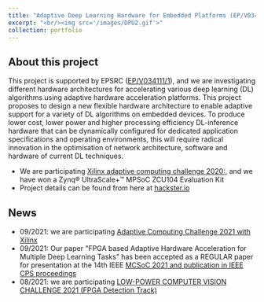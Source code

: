 ```yaml
---
title: "Adaptive Deep Learning Hardware for Embedded Platforms (EP/V034111/1)"
excerpt: "<br/><img src='/images/DPU2.gif'>"
collection: portfolio
---
```


## About this project
This project is supported by EPSRC ([EP/V034111/1](https://gow.epsrc.ukri.org/NGBOViewGrant.aspx?GrantRef=EP/V034111/1)), and we are investigating different hardware architectures for accelerating various deep learning (DL) algorithms using adaptive hardware acceleration platforms. This project proposes to design a new flexible hardware architecture to enable adaptive support for a variety of DL algorithms on embedded devices. To produce lower cost, lower power and higher processing efficiency DL-inference hardware that can be dynamically configured for dedicated application specifications and operating environments, this will require radical innovation in the optimisation of network architecture, software and hardware of current DL techniques.  
- We are participating [Xilinx adaptive computing challenge 2020:](https://www.xilinx.com/community/contest2020.html), and we have won a Zynq® UltraScale+™ MPSoC ZCU104 Evaluation Kit 
- Project details can be found from here at [hackster.io](https://www.hackster.io/378085/adaptive-deep-learning-hardware-for-video-analytics-f8d064)

## News
- 09/2021: we are participating [Adaptive Computing Challenge 2021 with Xilinx](https://www.hackster.io/contests/xilinxadaptivecomputing2021) 
- 09/2021: Our paper "FPGA based Adaptive Hardware Acceleration for Multiple Deep Learning Tasks" has been accepted as a REGULAR paper for presentation at the 14th IEEE [MCSoC 2021 and publication in IEEE CPS proceedings](https://www.mcsoc-forum.org/)
- 08/2021: we are participating [LOW-POWER COMPUTER VISION CHALLENGE 2021 (FPGA Detection Track)](https://lpcv.ai/2021LPCVC/fpga-track)
